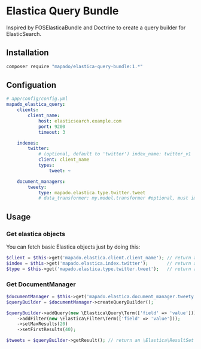 Elastica Query Bundle
============================

Inspired by FOSElasticaBundle and Doctrine to create a query builder for ElasticSearch.


## Installation
```sh
composer require "mapado/elastica-query-bundle:1.*"
```

## Configuation

```yaml
# app/config/config.yml
mapado_elastica_query:
    clients:
        client_name:
            host: elasticsearch.example.com
            port: 9200
            timeout: 3

    indexes:
        twitter:
            # (optional, default to 'twitter') index_name: twitter_v1
            client: client_name
            types:
                tweet: ~

    document_managers:
        tweety:
            type: mapado.elastica.type.twitter.tweet
            # data_transformer: my.model.transformer #optional, must implements Mapado\ElasticaQueryBundle\DataTransformer\DataTransformerInterface
```

## Usage
### Get elastica objects
You can fetch basic Elastica objects just by doing this:
```php
$client = $this->get('mapado.elastica.client.client_name'); // return a \Elastica\Client object
$index = $this->get('mapado.elastica.index.twitter');       // return a \Elastica\Index object
$type = $this->get('mapado.elastica.type.twitter.tweet');   // return a \Elastica\Type object
```

### Get DocumentManager
```php
$documentManager = $this->get('mapado.elastica.document_manager.tweety'); // return a \Mapado\ElasticaQueryBundle\DocumentManager
$queryBuilder = $documentManager->createQueryBuilder();

$queryBuilder->addQuery(new \Elastica\Query\Term(['field' => 'value']))
    ->addFilter(new \Elastica\Filter\Term(['field' => 'value']));
    ->setMaxResults(20)
    ->setFirstResults(40);

$tweets = $queryBuilder->getResult(); // return an \Elastica\ResultSet or a \Mapado\Elastica\Model\SearchResult
```
